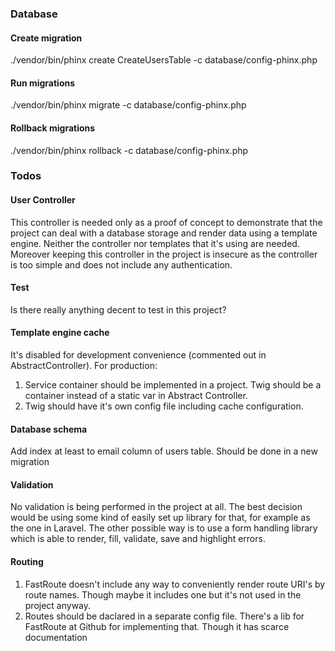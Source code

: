 ### Database

#### Create migration

./vendor/bin/phinx create CreateUsersTable -c database/config-phinx.php


#### Run migrations

./vendor/bin/phinx migrate -c database/config-phinx.php

#### Rollback migrations

./vendor/bin/phinx rollback -c database/config-phinx.php


### Todos

#### User Controller

This controller is needed only as a proof of concept to demonstrate that the project can
deal with a database storage and render data using a template engine. Neither the controller
nor templates that it's using are needed. Moreover keeping this controller in the project is
insecure as the controller is too simple and does not include any authentication.

#### Test

Is there really anything decent to test in this project?

#### Template engine cache

It's disabled for development convenience (commented out in AbstractController).
For production:
1. Service container should be implemented in a project. Twig should be a container instead of a
   static var in Abstract Controller.
2. Twig should have it's own config file including cache configuration.

#### Database schema

Add index at least to email column of users table. Should be done in a new migration

#### Validation

No validation is being performed in the project at all. The best decision would be using some kind
of easily set up library for that, for example as the one in Laravel. The other possible way is to
use a form handling library which is able to render, fill, validate, save and highlight errors.

#### Routing

1. FastRoute doesn't include any way to conveniently render route URI's by route names. Though maybe
   it includes one but it's not used in the project anyway.
2. Routes should be daclared in a separate config file. There's a lib for FastRoute at Github for
   implementing that. Though it has scarce documentation
